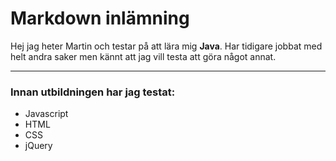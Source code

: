 # Markdown inlämning

Hej jag heter Martin och testar på att lära mig **Java**. Har tidigare jobbat med helt andra saker men kännt att jag vill testa att göra något annat.

---

### Innan utbildningen har jag testat:

- Javascript
- HTML
- CSS
- jQuery
